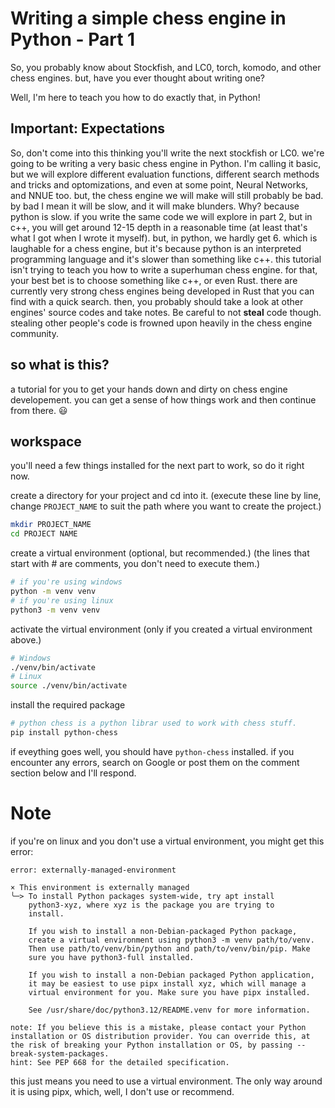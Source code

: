 # Writing a simple chess engine in Python - Part 1

So, you probably know about Stockfish, and LC0, torch, komodo, and other chess engines. but, have you ever thought about writing one?

Well, I'm here to teach you how to do exactly that, in Python!

## Important: Expectations

So, don't come into this thinking you'll write the next stockfish or LC0. we're going to be writing a very basic chess engine in Python. I'm calling it basic, but we will explore different evaluation functions, different search methods and tricks and optomizations, and even at some point, Neural Networks, and NNUE too. but, the chess engine we will make will still probably be bad. by bad I mean it will be slow, and it will make blunders. Why? because python is slow. if you write the same code we will explore in part 2, but in c++, you will get around 12-15 depth in a reasonable time (at least that's what I got when I wrote it myself). but, in python, we hardly get 6. which is laughable for a chess engine, but it's because python is an interpreted programming language and it's slower than something like c++. this tutorial isn't trying to teach you how to write a superhuman chess engine. for that, your best bet is to choose something like c++, or even Rust. there are currently very strong chess engines being developed in Rust that you can find with a quick search. then, you probably should take a look at other engines' source codes and take notes. Be careful to not **steal** code though. stealing other people's code is frowned upon heavily in the chess engine community.

## so what is this?
a tutorial for you to get your hands down and dirty on chess engine developement. you can get a sense of how things work and then continue from there. 😃

## workspace

you'll need a few things installed for the next part to work, so do it right now.

create a directory for your project and cd into it. (execute these line by line, change `PROJECT_NAME` to suit the path where you want to create the project.)

```bash
mkdir PROJECT_NAME
cd PROJECT NAME
```

create a virtual environment (optional, but recommended.)
(the lines that start with # are comments, you don't need to execute them.)

```bash
# if you're using windows
python -m venv venv
# if you're using linux
python3 -m venv venv
```

activate the virtual environment (only if you created a virtual environment above.)

```bash
# Windows
./venv/bin/activate
# Linux
source ./venv/bin/activate
```

install the required package

```bash
# python chess is a python librar used to work with chess stuff.
pip install python-chess
```

if eveything goes well, you should have `python-chess` installed. if you encounter any errors, search on Google or post them on the comment section below and I'll respond.

# Note

if you're on linux and you don't use a virtual environment, you might get this error:

```plaintext
error: externally-managed-environment

× This environment is externally managed
╰─> To install Python packages system-wide, try apt install
    python3-xyz, where xyz is the package you are trying to
    install.

    If you wish to install a non-Debian-packaged Python package,
    create a virtual environment using python3 -m venv path/to/venv.
    Then use path/to/venv/bin/python and path/to/venv/bin/pip. Make
    sure you have python3-full installed.

    If you wish to install a non-Debian packaged Python application,
    it may be easiest to use pipx install xyz, which will manage a
    virtual environment for you. Make sure you have pipx installed.

    See /usr/share/doc/python3.12/README.venv for more information.

note: If you believe this is a mistake, please contact your Python installation or OS distribution provider. You can override this, at the risk of breaking your Python installation or OS, by passing --break-system-packages.
hint: See PEP 668 for the detailed specification.
```

this just means you need to use a virtual environment. The only way around it is using pipx, which, well, I don't use or recommend.
